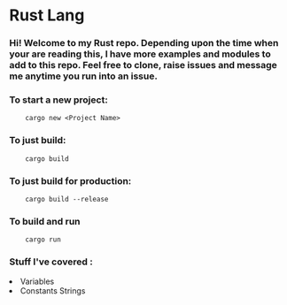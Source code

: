 # Rust Lang

### Hi! Welcome to my Rust repo. Depending upon the time when your are reading this, I have more examples and modules to add to this repo. Feel free to clone, raise issues and message me anytime you run into an issue. 


### To start a new project:

```
    cargo new <Project Name>
```

### To just build:

```
    cargo build
```

### To just build for production:

```
    cargo build --release
```

### To build and run

```
    cargo run
```

### Stuff I've covered :

<li> Variables </l1>
<li> Constants </l1>
<l1> Strings </li>


